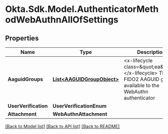 # Okta.Sdk.Model.AuthenticatorMethodWebAuthnAllOfSettings

## Properties

Name | Type | Description | Notes
------------ | ------------- | ------------- | -------------
**AaguidGroups** | [**List&lt;AAGUIDGroupObject&gt;**](AAGUIDGroupObject.md) | &lt;x-lifecycle class&#x3D;\&quot;ea\&quot;&gt;&lt;/x-lifecycle&gt; The FIDO2 AAGUID groups available to the WebAuthn authenticator | [optional] 
**UserVerification** | **UserVerificationEnum** |  | [optional] 
**Attachment** | **WebAuthnAttachment** |  | [optional] 

[[Back to Model list]](../README.md#documentation-for-models) [[Back to API list]](../README.md#documentation-for-api-endpoints) [[Back to README]](../README.md)

